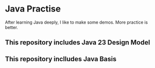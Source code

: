 # Java Practise
After learning Java deeply, I like to make some demos. More practice is better.

## This repository includes Java 23 Design Model

## This repository inclludes Java Basis
